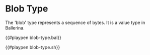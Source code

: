 # Blob Type

The 'blob' type represents a sequence of bytes. It is a value type in Ballerina.

{{#playpen blob-type.bal}}

{{#playpen blob-type.sh}}

